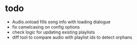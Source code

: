 # todo

- Audio.onload fills song info with loading dialogue
- fix camelcasing on config options
- check logic for updating existing playlists
- diff tool to compare audio with playlist ids to detect orphans
